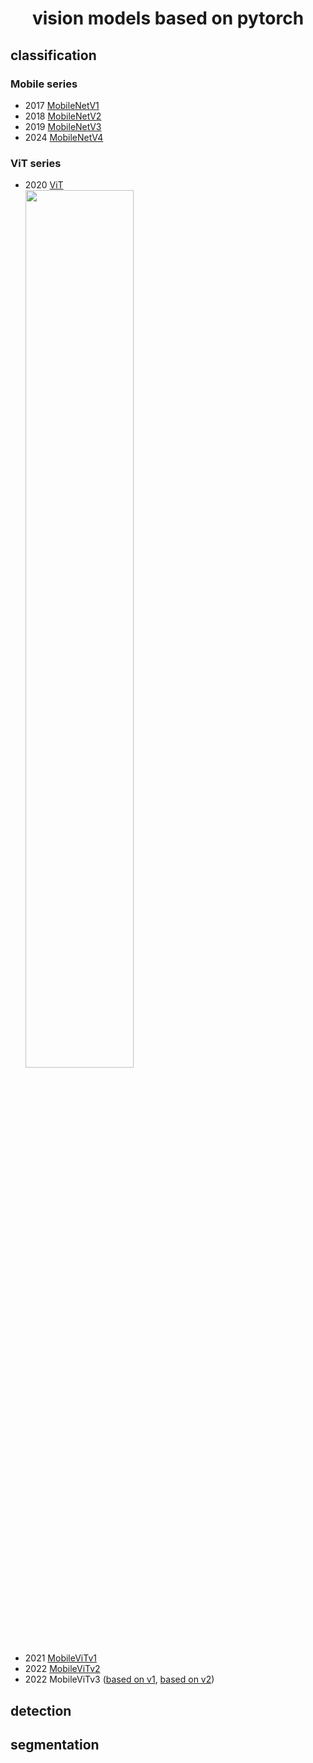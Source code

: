 <h1 align="center">vision models based on pytorch</h1>

## classification

### Mobile series
- 2017  [MobileNetV1](https://github.com/tip2tip/vision-models/blob/main/MobileNetV1.py)
- 2018  [MobileNetV2](https://github.com/tip2tip/vision-models/blob/main/MobileNetV2.py)
- 2019  [MobileNetV3](https://github.com/tip2tip/vision-models/blob/main/MobileNetV3.py)
- 2024  [MobileNetV4](https://github.com/tip2tip/vision-models/blob/main/MobileNetV4.py)

### ViT series
- 2020  [ViT]()
  <div align="left">
  <img src="https://github.com/lucidrains/vit-pytorch/raw/main/images/vit.gif" width="60%"/>
  </div>
- 2021  [MobileViTv1](https://github.com/tip2tip/vision-models/blob/main/MobileViTv1.py)
- 2022  [MobileViTv2](https://github.com/tip2tip/vision-models/blob/main/MobileViTv2.py)
- 2022  MobileViTv3 ([based on v1](https://github.com/tip2tip/vision-models/blob/main/MobileViTv3_1.py), [based on v2](https://github.com/tip2tip/vision-models/blob/main/MobileViTv3_2.py))

## detection

## segmentation
